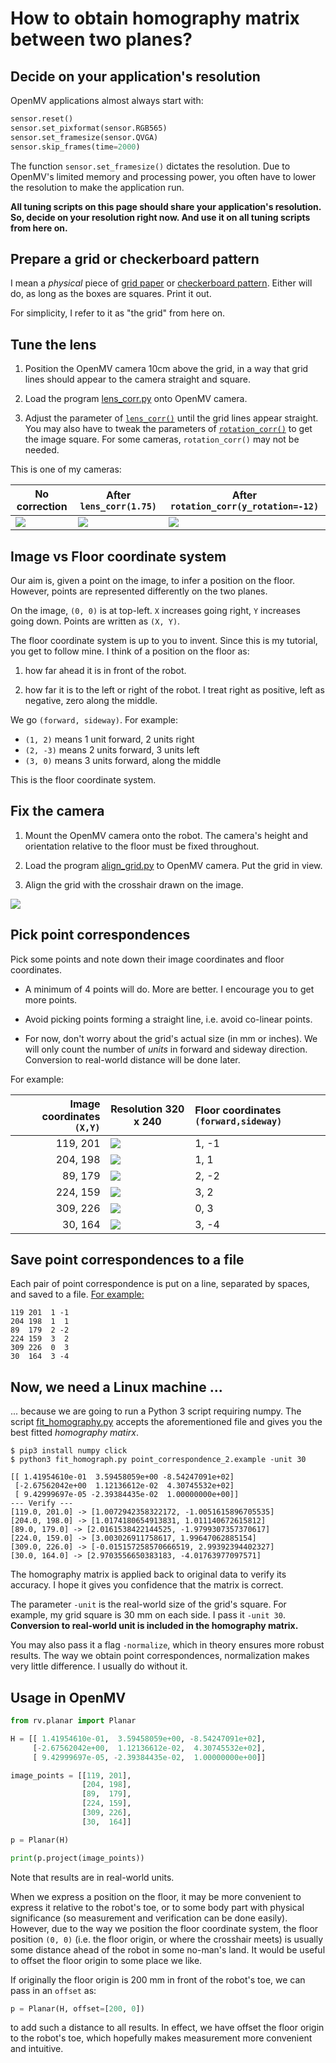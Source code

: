 # How to obtain homography matrix between two planes?

## Decide on your application's resolution

OpenMV applications almost always start with:

```python
sensor.reset()
sensor.set_pixformat(sensor.RGB565)
sensor.set_framesize(sensor.QVGA)
sensor.skip_frames(time=2000)
```

The function `sensor.set_framesize()` dictates the resolution. Due to OpenMV's
limited memory and processing power, you often have to lower the resolution to
make the application run.

**All tuning scripts on this page should share your application's resolution.
So, decide on your resolution right now. And use it on all tuning scripts from
here on.**


## Prepare a grid or checkerboard pattern

I mean a *physical* piece of [grid paper](https://incompetech.com/graphpaper/)
or [checkerboard pattern](https://markhedleyjones.com/projects/calibration-checkerboard-collection).
Either will do, as long as the boxes are squares. Print it out.

For simplicity, I refer to it as "the grid" from here on.


## Tune the lens

1. Position the OpenMV camera 10cm above the grid, in a way that grid lines
should appear to the camera straight and square.

2. Load the program [lens_corr.py](lens_corr.py) onto OpenMV camera.

3. Adjust the parameter of
[`lens_corr()`](http://docs.openmv.io/library/omv.image.html#image.image.lens_corr)
until the grid lines appear straight. You may also have to tweak the parameters of
[`rotation_corr()`](http://docs.openmv.io/library/omv.image.html#image.img.rotation_corr)
to get the image square. For some cameras, `rotation_corr()` may not be needed.

This is one of my cameras:

| No correction           | After `lens_corr(1.75)` | After `rotation_corr(y_rotation=-12)` |
| ----------------------- | ----------------------- | ------------------------------------- |
| ![](corrected_none.jpg) | ![](corrected_lens.jpg) | ![](corrected_rotation.jpg)           |


## Image vs Floor coordinate system

Our aim is, given a point on the image, to infer a position on the floor.
However, points are represented differently on the two planes.

On the image, `(0, 0)` is at top-left. `X` increases going right, `Y` increases
going down. Points are written as `(X, Y)`.

The floor coordinate system is up to you to invent. Since this is my tutorial,
you get to follow mine. I think of a position on the floor as:

1. how far ahead it is in front of the robot.

2. how far it is to the left or right of the robot. I treat right as positive,
left as negative, zero along the middle.

We go `(forward, sideway)`. For example:
- `(1, 2)` means 1 unit forward, 2 units right
- `(2, -3)` means 2 units forward, 3 units left
- `(3, 0)` means 3 units forward, along the middle

This is the floor coordinate system.


## Fix the camera

1. Mount the OpenMV camera onto the robot. The camera's height and orientation
relative to the floor must be fixed throughout.

2. Load the program [align_grid.py](align_grid.py) to OpenMV camera. Put the
grid in view.

3. Align the grid with the crosshair drawn on the image.

![](align_grid.jpg)


## Pick point correspondences

Pick some points and note down their image coordinates and floor coordinates.

- A minimum of 4 points will do. More are better. I encourage you to get more
  points.

- Avoid picking points forming a straight line, i.e. avoid co-linear points.

- For now, don't worry about the grid's actual size (in mm or inches). We will
  only count the number of *units* in forward and sideway direction. Conversion
  to real-world distance will be done later.

For example:

| Image coordinates `(X,Y)` | Resolution 320 x 240  | Floor coordinates `(forward,sideway)` |
| ------------------------: | --------------------- | :------------------------------------ |
|           119, 201        | ![](align_grid_1.png) |      1, -1                            |
|           204, 198        | ![](align_grid_2.png) |      1,  1                            |
|            89, 179        | ![](align_grid_3.png) |      2, -2                            |
|           224, 159        | ![](align_grid_4.png) |      3,  2                            |
|           309, 226        | ![](align_grid_5.png) |      0,  3                            |
|            30, 164        | ![](align_grid_6.png) |      3, -4                            |


## Save point correspondences to a file

Each pair of point correspondence is put on a line, separated by spaces, and
saved to a file. [For example:](point_correspondence_2.example)

```
119 201  1 -1
204 198  1  1
89  179  2 -2
224 159  3  2
309 226  0  3
30  164  3 -4
```

## Now, we need a Linux machine ...

... because we are going to run a Python 3 script requiring numpy. The script
[fit_homography.py](fit_homography.py) accepts the aforementioned file and gives
you the best fitted *homography matirx*.

```
$ pip3 install numpy click
$ python3 fit_homograph.py point_correspondence_2.example -unit 30

[[ 1.41954610e-01  3.59458059e+00 -8.54247091e+02]
 [-2.67562042e+00  1.12136612e-02  4.30745532e+02]
 [ 9.42999697e-05 -2.39384435e-02  1.00000000e+00]]
--- Verify ---
[119.0, 201.0] -> [1.0072942358322172, -1.0051615896705535]
[204.0, 198.0] -> [1.0174180654913831, 1.011140672615812]
[89.0, 179.0] -> [2.0161538422144525, -1.9799307357370617]
[224.0, 159.0] -> [3.003026911758617, 1.99647062885154]
[309.0, 226.0] -> [-0.015157258570666519, 2.99392394402327]
[30.0, 164.0] -> [2.9703556650383183, -4.01763977097571]
```

The homography matrix is applied back to original data to verify its accuracy. I
hope it gives you confidence that the matrix is correct.

The parameter `-unit` is the real-world size of the grid's square. For example,
my grid square is 30 mm on each side. I pass it `-unit 30`. **Conversion to
real-world unit is included in the homography matrix.**

You may also pass it a flag `-normalize`, which in theory ensures more robust
results. The way we obtain point correspondences, normalization makes very
little difference. I usually do without it.


## Usage in OpenMV

```python
from rv.planar import Planar

H = [[ 1.41954610e-01,  3.59458059e+00, -8.54247091e+02],
     [-2.67562042e+00,  1.12136612e-02,  4.30745532e+02],
     [ 9.42999697e-05, -2.39384435e-02,  1.00000000e+00]]

image_points = [[119, 201],
                [204, 198],
                [89,  179],
                [224, 159],
                [309, 226],
                [30,  164]]

p = Planar(H)

print(p.project(image_points))
```

Note that results are in real-world units.

When we express a position on the floor, it may be more convenient to express it
relative to the robot's toe, or to some body part with physical significance (so
measurement and verification can be done easily). However, due to the way we
position the floor coordinate system, the floor position `(0, 0)` (i.e. the
floor origin, or where the crosshair meets) is usually some distance ahead of
the robot in some no-man's land. It would be useful to offset the floor origin
to some place we like.

If originally the floor origin is 200 mm in front of the robot's toe, we can
pass in an `offset` as:

```python
p = Planar(H, offset=[200, 0])
```

to add such a distance to all results. In effect, we have offset the floor
origin to the robot's toe, which hopefully makes measurement more convenient and
intuitive.

